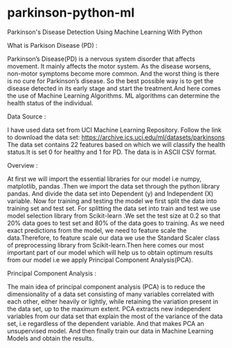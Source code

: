 # parkinson-python-ml
Parkinson's Disease Detection Using Machine  Learning With Python

What is Parkison Disease (PD) :

Parkinson’s Disease(PD) is a nervous system disorder that affects movement. It mainly affects 
the motor system. As the disease worsens, non-motor symptoms become more common. And 
the worst thing is there is no cure for Parkinson’s disease.
So the best possible way is to get the disease detected in its early stage and start the 
treatment.And here comes the use of Machine Learning Algorithms. ML algorithms can 
determine the health status of the individual.

Data Source :

I have used data set from UCI Machine Learning Repository. Follow the link to download 
the data set: https://archive.ics.uci.edu/ml/datasets/parkinsons
The data set contains 22 features based on which we will classify the health status.It is set 0 for 
healthy and 1 for PD. The data is in ASCII CSV format.

Overview :

At first we will import the essential libraries for our model i.e numpy, matplotlib, pandas .Then 
we import the data set through the python library pandas. And divide the data set into 
Dependent (y) and Independent (X) variable.
Now for training and testing the model we first split the data into training set and test set. For 
splitting the data set into train and test we use model selection library from Scikit-learn .We set 
the test size at 0.2 so that 20% data goes to test set and 80% of the data goes to training.
As we need exact predictions from the model, we need to feature scale the data.Therefore, to 
feature scale our data we use the Standard Scaler class of preprocessing library from Scikit-learn.Then here comes our most important part of our model which will help us to obtain optimum 
results from our model i.e we apply Principal Component Analysis(PCA).

Principal Component Analysis :

The main idea of principal component analysis (PCA) is to reduce the dimensionality of a data set 
consisting of many variables correlated with each other, either heavily or lightly, while retaining 
the variation present in the data set, up to the maximum extent. PCA extracts new independent 
variables from our data set that explain the most of the variance of the data set, i.e regardless of 
the dependent variable. And that makes PCA an unsupervised model.
And then finally train our data in Machine Learning Models and obtain the results.
